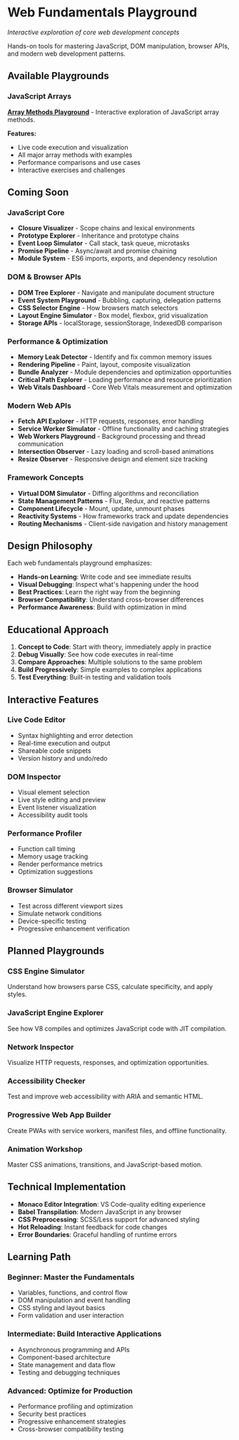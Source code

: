 # Web Fundamentals Playground

*Interactive exploration of core web development concepts*

Hands-on tools for mastering JavaScript, DOM manipulation, browser APIs, and modern web development patterns.

## Available Playgrounds

### JavaScript Arrays
**[Array Methods Playground](array_playground.html)** - Interactive exploration of JavaScript array methods.

**Features:**
- Live code execution and visualization
- All major array methods with examples
- Performance comparisons and use cases
- Interactive exercises and challenges

## Coming Soon

### JavaScript Core
- **Closure Visualizer** - Scope chains and lexical environments
- **Prototype Explorer** - Inheritance and prototype chains
- **Event Loop Simulator** - Call stack, task queue, microtasks
- **Promise Pipeline** - Async/await and promise chaining
- **Module System** - ES6 imports, exports, and dependency resolution

### DOM & Browser APIs
- **DOM Tree Explorer** - Navigate and manipulate document structure
- **Event System Playground** - Bubbling, capturing, delegation patterns
- **CSS Selector Engine** - How browsers match selectors
- **Layout Engine Simulator** - Box model, flexbox, grid visualization
- **Storage APIs** - localStorage, sessionStorage, IndexedDB comparison

### Performance & Optimization
- **Memory Leak Detector** - Identify and fix common memory issues
- **Rendering Pipeline** - Paint, layout, composite visualization
- **Bundle Analyzer** - Module dependencies and optimization opportunities
- **Critical Path Explorer** - Loading performance and resource prioritization
- **Web Vitals Dashboard** - Core Web Vitals measurement and optimization

### Modern Web APIs
- **Fetch API Explorer** - HTTP requests, responses, error handling
- **Service Worker Simulator** - Offline functionality and caching strategies
- **Web Workers Playground** - Background processing and thread communication
- **Intersection Observer** - Lazy loading and scroll-based animations
- **Resize Observer** - Responsive design and element size tracking

### Framework Concepts
- **Virtual DOM Simulator** - Diffing algorithms and reconciliation
- **State Management Patterns** - Flux, Redux, and reactive patterns
- **Component Lifecycle** - Mount, update, unmount phases
- **Reactivity Systems** - How frameworks track and update dependencies
- **Routing Mechanisms** - Client-side navigation and history management

## Design Philosophy

Each web fundamentals playground emphasizes:

- **Hands-on Learning**: Write code and see immediate results
- **Visual Debugging**: Inspect what's happening under the hood
- **Best Practices**: Learn the right way from the beginning
- **Browser Compatibility**: Understand cross-browser differences
- **Performance Awareness**: Build with optimization in mind

## Educational Approach

1. **Concept to Code**: Start with theory, immediately apply in practice
2. **Debug Visually**: See how code executes in real-time
3. **Compare Approaches**: Multiple solutions to the same problem
4. **Build Progressively**: Simple examples to complex applications
5. **Test Everything**: Built-in testing and validation tools

## Interactive Features

### **Live Code Editor**
- Syntax highlighting and error detection
- Real-time execution and output
- Shareable code snippets
- Version history and undo/redo

### **DOM Inspector**
- Visual element selection
- Live style editing and preview
- Event listener visualization
- Accessibility audit tools

### **Performance Profiler**
- Function call timing
- Memory usage tracking
- Render performance metrics
- Optimization suggestions

### **Browser Simulator**
- Test across different viewport sizes
- Simulate network conditions
- Device-specific testing
- Progressive enhancement verification

## Planned Playgrounds

### **CSS Engine Simulator**
Understand how browsers parse CSS, calculate specificity, and apply styles.

### **JavaScript Engine Explorer**
See how V8 compiles and optimizes JavaScript code with JIT compilation.

### **Network Inspector**
Visualize HTTP requests, responses, and optimization opportunities.

### **Accessibility Checker**
Test and improve web accessibility with ARIA and semantic HTML.

### **Progressive Web App Builder**
Create PWAs with service workers, manifest files, and offline functionality.

### **Animation Workshop**
Master CSS animations, transitions, and JavaScript-based motion.

## Technical Implementation

- **Monaco Editor Integration**: VS Code-quality editing experience
- **Babel Transpilation**: Modern JavaScript in any browser
- **CSS Preprocessing**: SCSS/Less support for advanced styling
- **Hot Reloading**: Instant feedback for code changes
- **Error Boundaries**: Graceful handling of runtime errors

## Learning Path

### **Beginner**: Master the Fundamentals
- Variables, functions, and control flow
- DOM manipulation and event handling
- CSS styling and layout basics
- Form validation and user interaction

### **Intermediate**: Build Interactive Applications
- Asynchronous programming and APIs
- Component-based architecture
- State management and data flow
- Testing and debugging techniques

### **Advanced**: Optimize for Production
- Performance profiling and optimization
- Security best practices
- Progressive enhancement strategies
- Cross-browser compatibility testing